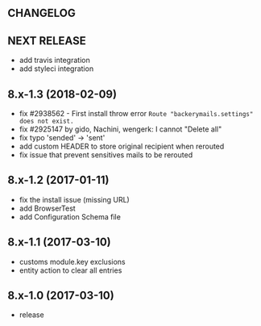 CHANGELOG
---------

## NEXT RELEASE
 - add travis integration
 - add styleci integration
 
## 8.x-1.3 (2018-02-09)
 - fix #2938562 - First install throw error `Route "backerymails.settings" does not exist.`
 - fix #2925147 by gido, Nachini, wengerk: I cannot "Delete all"
 - fix typo 'sended' -> 'sent'
 - add custom HEADER to store original recipient when rerouted
 - fix issue that prevent sensitives mails to be rerouted

## 8.x-1.2 (2017-01-11)
 - fix the install issue (missing URL)
 - add BrowserTest
 - add Configuration Schema file

## 8.x-1.1 (2017-03-10)
 - customs module.key exclusions
 - entity action to clear all entries

## 8.x-1.0 (2017-03-10)
 - release
